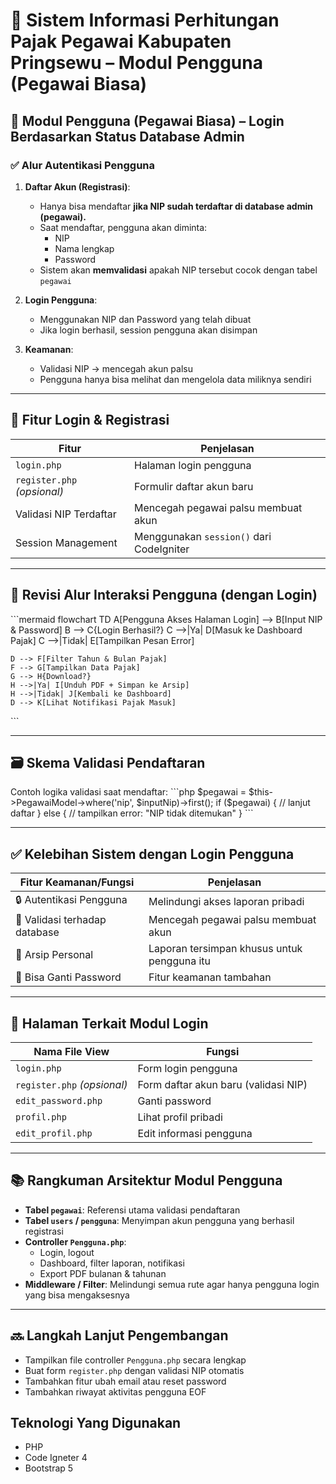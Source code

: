 # 📘 Sistem Informasi Perhitungan Pajak Pegawai Kabupaten Pringsewu  – Modul Pengguna (Pegawai Biasa)

## 👤 Modul Pengguna (Pegawai Biasa) – Login Berdasarkan Status Database Admin

### ✅ Alur Autentikasi Pengguna

1. **Daftar Akun (Registrasi)**:
   - Hanya bisa mendaftar **jika NIP sudah terdaftar di database admin (pegawai).**
   - Saat mendaftar, pengguna akan diminta:
     - NIP
     - Nama lengkap
     - Password
   - Sistem akan **memvalidasi** apakah NIP tersebut cocok dengan tabel `pegawai`

2. **Login Pengguna**:
   - Menggunakan NIP dan Password yang telah dibuat
   - Jika login berhasil, session pengguna akan disimpan

3. **Keamanan**:
   - Validasi NIP → mencegah akun palsu
   - Pengguna hanya bisa melihat dan mengelola data miliknya sendiri

---

## 🔐 Fitur Login & Registrasi

| Fitur                          | Penjelasan                               |
|-------------------------------|------------------------------------------|
| `login.php`                   | Halaman login pengguna                   |
| `register.php` *(opsional)*   | Formulir daftar akun baru                |
| Validasi NIP Terdaftar        | Mencegah pegawai palsu membuat akun      |
| Session Management            | Menggunakan `session()` dari CodeIgniter |

---

## 🔄 Revisi Alur Interaksi Pengguna (dengan Login)

\`\`\`mermaid
flowchart TD
    A[Pengguna Akses Halaman Login] --> B[Input NIP & Password]
    B --> C{Login Berhasil?}
    C -->|Ya| D[Masuk ke Dashboard Pajak]
    C -->|Tidak| E[Tampilkan Pesan Error]

    D --> F[Filter Tahun & Bulan Pajak]
    F --> G[Tampilkan Data Pajak]
    G --> H{Download?}
    H -->|Ya| I[Unduh PDF + Simpan ke Arsip]
    H -->|Tidak| J[Kembali ke Dashboard]
    D --> K[Lihat Notifikasi Pajak Masuk]
\`\`\`

---

## 🗃️ Skema Validasi Pendaftaran

Contoh logika validasi saat mendaftar:
\`\`\`php
$pegawai = $this->PegawaiModel->where('nip', \$inputNip)->first();
if (\$pegawai) {
    // lanjut daftar
} else {
    // tampilkan error: "NIP tidak ditemukan"
}
\`\`\`

---

## ✅ Kelebihan Sistem dengan Login Pengguna

| Fitur Keamanan/Fungsi         | Penjelasan                                  |
|------------------------------|---------------------------------------------|
| 🔒 Autentikasi Pengguna       | Melindungi akses laporan pribadi            |
| 🎯 Validasi terhadap database | Mencegah pegawai palsu membuat akun         |
| 🧾 Arsip Personal             | Laporan tersimpan khusus untuk pengguna itu |
| 🔁 Bisa Ganti Password        | Fitur keamanan tambahan                     |

---

## 🔧 Halaman Terkait Modul Login

| Nama File View                | Fungsi                                       |
|------------------------------|----------------------------------------------|
| `login.php`                  | Form login pengguna                          |
| `register.php` *(opsional)* | Form daftar akun baru (validasi NIP)         |
| `edit_password.php`          | Ganti password                               |
| `profil.php`                 | Lihat profil pribadi                         |
| `edit_profil.php`            | Edit informasi pengguna                      |

---

## 📚 Rangkuman Arsitektur Modul Pengguna

- **Tabel `pegawai`**: Referensi utama validasi pendaftaran
- **Tabel `users` / `pengguna`**: Menyimpan akun pengguna yang berhasil registrasi
- **Controller `Pengguna.php`**:
  - Login, logout
  - Dashboard, filter laporan, notifikasi
  - Export PDF bulanan & tahunan
- **Middleware / Filter**: Melindungi semua rute agar hanya pengguna login yang bisa mengaksesnya

---

## 🔜 Langkah Lanjut Pengembangan

- Tampilkan file controller `Pengguna.php` secara lengkap
- Buat form `register.php` dengan validasi NIP otomatis
- Tambahkan fitur ubah email atau reset password
- Tambahkan riwayat aktivitas pengguna
EOF




## Teknologi Yang Digunakan
- PHP
- Code Igneter 4
- Bootstrap 5




